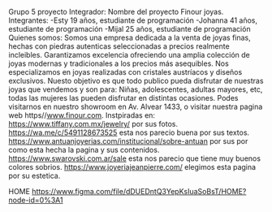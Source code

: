 Grupo 5 proyecto Integrador:
Nombre del proyecto Finour joyas.
Integrantes:
-Esty 19 años, estudiante de programación
-Johanna 41 años, estudiante de programación 
-Mijal 25 años, estudiante de programación 
Quienes somos:
Somos una empresa dedicada a la venta de joyas finas, hechas con piedras autenticas seleccionadas a precios realmente incleibles. 
Garantizamos excelencia ofreciendo una amplia colección de joyas modernas y tradicionales a los precios más asequibles.
Nos especializamos en joyas realizadas con cristales austríacos y diseños exclusivos.
Nuesto objetivo es que todo publico pueda disfrutar de nuestras joyas que vendemos y son para: Niñas, adolescentes, adultas mayores, etc, todas las mujeres las pueden disfrutar en distintas ocasiones.
Podes visitarnos en nuestro showroom en Av. Alvear 1433, o visitar nuestra pagina web https//www.finour.com.
Instpiradas en:
https://www.tiffany.com.mx/jewelry/ por sus fotos.
https://wa.me/c/5491128673525 esta nos parecio buena por sus textos.
https://www.antuanjoyerias.com/institucional/sobre-antuan por sus por como esta hecha la pagina y sus contenidos.
https://www.swarovski.com.ar/sale esta nos parecio que tiene muy buenos colores sobrios.
https://www.joyeriajeanpierre.com/ elegimos esta pagina por su estetica.


HOME https://www.figma.com/file/dDUEDntQ3YepKsIuaSoBsT/HOME?node-id=0%3A1
